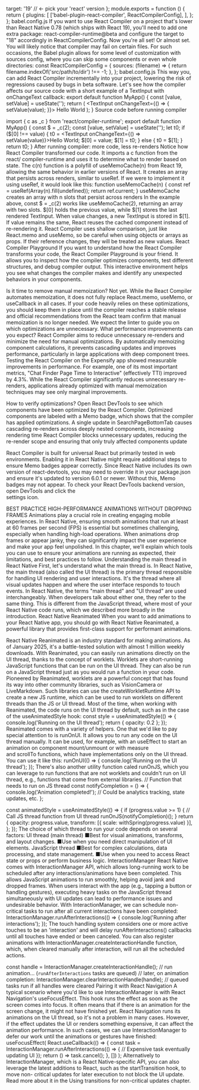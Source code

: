 target: '19' // <- pick your 'react' version
};
module.exports = function () {
  return {
    plugins: [
      ['babel-plugin-react-compiler', ReactCompilerConfig],
    ],
  };
};
babel.config.js 
If you want to use React Compiler on a project that's lower than React Native 0.78 (which 
ships with React 19), you'll need to add one extra package: react-compiler-runtime@beta 
and configure the target to "18" accordingly in ReactCompilerConfig. Now you're all set! 
Or almost set.
You will likely notice that compiler may fail on certain files. For such occasions, the Babel 
plugin allows for some level of customization with sources config, where you can skip some 
components or even whole directories:
const ReactCompilerConfig = {
  sources: (filename) => {
    return filename.indexOf('src/path/to/dir') !== -1;
  },
};
babel.config.js
This way you, can add React Compiler incrementally into your project, lowering the risk of 
regressions caused by bugs in beta software. Let's see how the compiler affects our source code 
with a short example of a TextInput with onChangeText callback:
export default function MyApp() {
  const [value, setValue] = useState('');
  return (
    <TextInput
      onChangeText={() => {
        setValue(value);
      }}>
      Hello World
    </TextInput>
  );
}
Source code before running compiler

import { c as _c } from 'react/compiler-runtime';
export default function MyApp() {
  const $ = _c(2);
  const [value, setValue] = useState('');
  let t0;
  if ($[0] !== value) {
    t0 = <TextInput onChangeText={() => setValue(value)}>Hello 
World</TextInput>;
    $[0] = value;
    $[1] = t0;
  } else {
    t0 = $[1];
  }
  return t0;
}
After running compiler: more code, less re-renders
Notice how React Compiler transformed our code. It imports a c function from the react/
compiler-runtime and uses it to determine what to render based on state. The c(n) function is 
a polyfill of useMemoCache(n) from React 19, allowing the same behavior in earlier versions of 
React. It creates an array that persists across renders, similar to useRef. If we were to implement 
it using useRef, it would look like this:
function useMemoCache(n) {
  const ref = useRef(Array(n).fill(undefined));
  return ref.current;
}
useMemoCache creates an array with n slots that persist across renders
In the example above, const  $  =  _c(2) works like useMemoCache(2), returning an array 
with two slots. $[0] holds the previous value, while $[1] stores the last rendered TextInput. 
When 
value changes, a new TextInput is stored in $[1]. If value remains the same, React 
reuses the cached component instead of re-rendering it.
React Compiler uses shallow comparison, just like React.memo and useMemo, so 
be careful when using objects or arrays as props. If their reference changes, they 
will be treated as new values.
React Compiler Playground
If you want to understand how the React Compiler transforms your code, the React Compiler 
Playground is your friend. It allows you to inspect how the compiler optimizes components, test 
different structures, and debug compiler output. This interactive environment helps you see 
what changes the compiler makes and identify any unexpected behaviors in your components.

Is it time to remove manual memoization?
Not yet. While the React Compiler automates memoization, it does not fully replace 
React.memo, useMemo, or useCallback in all cases. If your code heavily relies on these 
optimizations, you should keep them in place until the compiler reaches a stable release 
and official recommendations from the React team confirm that manual memoization is no 
longer needed. We expect the linter to guide you on which optimizations are unnecessary.
What performance improvements can you expect?
React Compiler aims to reduce unnecessary re-renders and minimize the need for manual 
optimizations. By automatically memoizing component calculations, it prevents cascading 
updates and improves performance, particularly in large applications with deep component 
trees. 
Testing the React Compiler on the Expensify app showed measurable improvements in 
performance. For example, one of its most important metrics, "Chat Finder Page Time to 
Interactive" (effectively TTI) improved by 4.3%. While the React Compiler significantly reduces 
unnecessary re-renders, applications already optimized with manual memoization techniques 
may see only marginal improvements.

How to verify optimizations?
Open React DevTools to see which components have been optimized by the React Compiler. 
Optimized components are labeled with a Memo   badge, which shows that the compiler has 
applied optimizations.
A single update in SearchPageBottomTab causes 
cascading re-renders across deeply nested 
components, increasing rendering time
React Compiler blocks unnecessary updates, reducing 
the re-render scope and ensuring that only truly 
affected components update

React  Compiler  is  built  for  universal  React  but  primarily  tested  in  web 
environments. Enabling it in React Native might require additional steps to ensure 
Memo  badges appear correctly.
Since React Native includes its own version of  react-devtools, you may need 
to override it in your package.json and ensure it's updated to version 6.0.1 or 
newer. Without this, Memo  badges may not appear.
To check your React DevTools backend version, open DevTools and click the  
settings icon.

BEST PRACTICE
HIGH-PERFORMANCE 
ANIMATIONS WITHOUT 
DROPPING FRAMES
Animations play a crucial role in creating engaging mobile experiences. In React Native, 
ensuring smooth animations that run at least at 60 frames per second (FPS) is essential but 
sometimes challenging, especially when handling high-load operations. When animations drop 
frames or appear janky, they can significantly impact the user experience and make your app 
feel unpolished. In this chapter, we'll explain which tools you can use to ensure your animations 
are running as expected, their limitations, and best practices to follow.
Understanding the main thread in React Native
First, let's understand what the main thread is. In React Native, the main thread (also called the 
UI thread) is the primary thread responsible for handling UI rendering and user interactions. 
It's the thread where all visual updates happen and where the user interface responds to touch 
events.
In React Native, the terms "main thread" and "UI thread" are used interchangeably. 
When developers talk about either one, they refer to the same thing.
This is different from the JavaScript thread, where most of your React Native code runs, which 
we described more broadly in the introduction.
React Native Reanimated
When you want to add animations to your React Native app, you should go with React Native 
Reanimated, a powerful library that provides first-class support for performant animations.

React Native Reanimated is an industry standard for making animations. As of 
January 2025, it's a battle-tested solution with almost 1 million weekly downloads.
With Reanimated, you can easily run animations directly on the UI thread, thanks to the 
concept of worklets. Worklets are short-running JavaScript functions that can be run on the 
UI thread. They can also be run on a JavaScript thread just as you would run a function in your 
code.
Pioneered by Reanimated, worklets are a powerful concept that has found its way 
into other community libraries, such as VisionCamera or LiveMarkdown. Such 
libraries can use the 
createWorkletRuntime API to create a new JS runtime, 
which can be used to run worklets on different threads than the JS or UI thread.
Most of the time, when working with Reanimated, the code runs on the UI thread by default, 
such as in the case of the useAnimatedStyle hook:
const style = useAnimatedStyle(() => {
  console.log('Running on the UI thread');
  return { opacity: 0.2 };
});
Reanimated comes with a variety of helpers. One that we'd like to pay special attention to is 
runOnUI. It allows you to run any code on the UI thread manually. It can be used, for example, 
with  an  useEffect to start an animation on component mount/unmount or with measure 
and scrollTo functions, which have implementations only on the UI thread. You can use it 
like this:
runOnUI(() => {
  console.log('Running on the UI thread');
});
There's also another utility function caled runOnJS, which you can leverage to run functions 
that are not worklets and couldn't run on UI thread, e.g., functions that come from external 
libraries.
// Function that needs to run on JS thread
const notifyCompletion = () => {
  console.log('Animation completed!');
  // Could be analytics tracking, state updates, etc.
};

const animatedStyle = useAnimatedStyle(() => {
  if (progress.value >= 1) {
    // Call JS thread function from UI thread
    runOnJS(notifyCompletion)();
  }
  return {
    opacity: progress.value,
    transform: [{ scale: withSpring(progress.value) }],
  };
});
The choice of which thread to run your code depends on several factors:
UI thread (main thread)
 ■Best for visual animations, transforms, and layout changes.
 ■Use when you need direct manipulation of UI elements.
JavaScript thread
 ■Best for complex calculations, data processing, and state management.
 ■Use when you need to access React state or props or perform business logic.
InteractionManager
React Native comes with InteractionManager API, which allows long-running work to 
be scheduled after any interactions/animations have been completed. This allows JavaScript 
animations to run smoothly, helping avoid jank and dropped frames.
When users interact with the app (e.g., tapping a button or handling gestures), executing heavy 
tasks on the JavaScript thread simultaneously with UI updates can lead to performance issues 
and undesirable behavior. With InteractionManager, we can schedule non-critical tasks to 
run after all current interactions have been completed:
InteractionManager.runAfterInteractions(() => {
  console.log('Running after interactions');
});
The touch handling system considers one or more active touches to be an 'interaction' and will 
delay runAfterInteractions() callbacks until all touches have ended or been canceled.
You can also register animations with InteractionManager.createInteractionHandle 
function, which, when cleared manually after interaction, will run all the scheduled actions.

const handle = InteractionManager.createInteractionHandle();
// run animation... (`runAfterInteractions` tasks are queued)
// later, on animation completion:
InteractionManager.clearInteractionHandle(handle);
// queued tasks run if all handles were cleared
Pairing it with React Navigation
A typical scenario where you'd like to use InteractionManager is with React Navigation's 
useFocusEffect. This hook runs the effect as soon as the screen comes into focus. It often 
means that if there is an animation for the screen change, it might not have finished yet.
React Navigation runs its animations on the UI thread, so it's not a problem in many cases. 
However, if the effect updates the UI or renders something expensive, it can affect the animation 
performance. In such cases, we can use InteractionManager to defer our work until the 
animations or gestures have finished:
useFocusEffect(
  React.useCallback(() => {
    const task = InteractionManager.runAfterInteractions(() => {
      // Expensive task eventually updating UI
    });
    return () => task.cancel();
  }, [])
);
Alternatively to InteractionManager, which is a React Native-specific API, you can also 
leverage the latest additions to React, such as the startTransition hook, to move non-
critical updates for later execution to not block the UI update. Read more about it in the Using 
transitions for non-critical updates chapter.